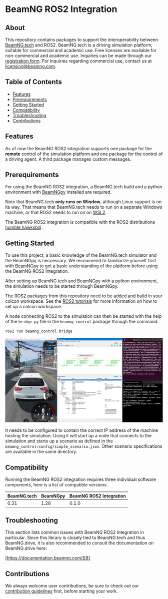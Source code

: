 # BeamNG ROS2 Integration

## About

This repository contains packages to support the interoperability between [BeamNG.tech](https://beamng.tech/) and ROS2.
BeamNG.tech is a driving simulation platform, suitable for commercial and academic use.
Free licenses are available for non-commercial and academic use.
Inquiries can be made through our [registration form](https://register.beamng.tech/).
For inquiries regarding commercial use, contact us at <licensing@beamng.com>.
## Table of Contents

<!--
 - [Documentation](#docs)
 -->
 - [Features](#features) 
 - [Prerequirements](#prereqs)
 - [Getting Started](#getstart)
 - [Compatibility](#compatibility)
 - [Troubleshooting](#troubleshooting)
 - [Contributions](#contributions)

<!-- 
<a name="docs"></a>
## Documentation
[![](https://raw.githubusercontent.com/ChristianBirchler/sdc-scissor/main/docs/images/readthedocs.png)](https://beamngpy.readthedocs.io/en/latest/bngros.html)
-->
## Features

As of now the BeamNG ROS2 integration supports one package for the **remote** control of the simulation platform and one package for the control of a driving agent. A third package manages custom messages.

<a name="prereqs"></a>

## Prerequirements

For using the BeamNG ROS2 integration, a BeamNG.tech build and a python environment with [BeamNGpy][1] installed are required.

Note that BeamNG.tech **only runs on Window**, although Linux support is on its way.
That means that BeamNG.tech needs to run on a separate Windows machine, or that ROS2 needs to run on on [WSL2](https://ubuntu.com/tutorials/install-ubuntu-on-wsl2-on-windows-11-with-gui-support#2-install-wsl).

The BeamNG ROS2 integration is compatible with the ROS2 distributions [humble hawksbill](https://docs.ros.org/en/humble/index.html) .  

<a name="getstart"></a>

## Getting Started

To use this project, a basic knowledge of the BeamNG.tech simulator and the BeamNGpy is neccessary. We recommend to familiarize yourself first with [BeamNGpy][1] to get a basic understanding of the platform before using the BeamNG ROS2 Integration.

After setting up BeamNG.tech and BeamNGpy with a python environment, the simulation needs to be started through BeamNGpy.

The ROS2 packages from this repository need to be added and build in your colcon workspace.
See the [ROS2 tutorials](https://docs.ros.org/en/humble/Tutorials.html) for more information on how to set up a colcon workspace.

A node connecting ROS2 to the simulation can then be started with the help of the `bridge.py` file in the `beamng_control` package through the command:

```shell
ros2 run beamng_control bridge
```

<img src="https://github.com/BeamNG/beamng-ros2-integration/blob/main/media/ROS2_bridge.png" alt="ROS2_bridge" width="900" />


It needs to be configured to contain the correct IP address of the machine hosting the simulation.
Using it will start up a node that connects to the simulation and starts up a scenario as defined in the `beamng_control/config/simple_scenario.json`.
Other scenario specifications are available in the same directory.

## Compatibility  

Running the BeamNG ROS2 integration requires three individual software components, here is a list of compatible versions.

| BeamNG.tech | BeamNGpy | BeamNG ROS2 Integration |
|-------------|----------|-------------------------|
| 0.31        |1.28      |  0.1.0                  |



## Troubleshooting

This section lists common issues with  BeamNG ROS2 Integration in particular. Since this
library is closely tied to BeamNG.tech and thus BeamNG.drive, it is also
recommended to consult the documentation on BeamNG.drive here:

[https://documentation.beamng.com/][8]

## Contributions

We always welcome user contributions, be sure to check out our [contribution guidelines][9] first, before starting your work.


[1]: https://github.com/BeamNG/BeamNGpy
[8]: https://documentation.beamng.com/
[9]: https://github.com/BeamNG/BeamNG-ROS2-Integration/blob/main/contributing.md
